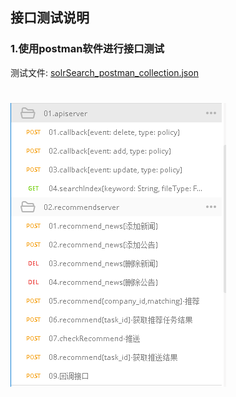 接口测试说明
----

### 1.使用postman软件进行接口测试
测试文件:  [solrSearch_postman_collection.json](solrSearch_postman_collection_v2.json)

# 


![](./postman.png)